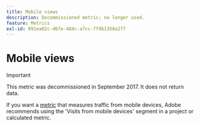 ```yaml
---
title: Mobile views
description: Decommissioned metric; no longer used.
feature: Metrics
exl-id: 091ea02c-d67e-484c-a7cc-7f9b1358a2f7
---
```

# Mobile views

>[!IMPORTANT]
>
>This metric was decommissioned in September 2017. It does not return data.

If you want a [metric](overview.md) that measures traffic from mobile devices, Adobe recommends using the 'Visits from mobile devices' segment in a project or calculated metric.
